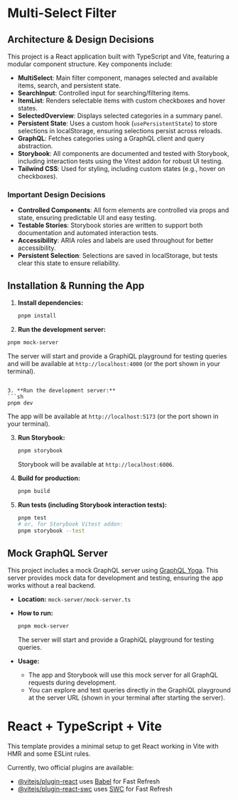# Multi-Select Filter

## Architecture & Design Decisions

This project is a React application built with TypeScript and Vite, featuring a modular component structure. Key components include:

- **MultiSelect**: Main filter component, manages selected and available items, search, and persistent state.
- **SearchInput**: Controlled input for searching/filtering items.
- **ItemList**: Renders selectable items with custom checkboxes and hover states.
- **SelectedOverview**: Displays selected categories in a summary panel.
- **Persistent State**: Uses a custom hook (`usePersistentState`) to store selections in localStorage, ensuring selections persist across reloads.
- **GraphQL**: Fetches categories using a GraphQL client and query abstraction.
- **Storybook**: All components are documented and tested with Storybook, including interaction tests using the Vitest addon for robust UI testing.
- **Tailwind CSS**: Used for styling, including custom states (e.g., hover on checkboxes).

### Important Design Decisions

- **Controlled Components**: All form elements are controlled via props and state, ensuring predictable UI and easy testing.
- **Testable Stories**: Storybook stories are written to support both documentation and automated interaction tests.
- **Accessibility**: ARIA roles and labels are used throughout for better accessibility.
- **Persistent Selection**: Selections are saved in localStorage, but tests clear this state to ensure reliability.

## Installation & Running the App

1. **Install dependencies:**

   ```sh
   pnpm install

   ```

2. **Run the development server:**

```sh
pnpm mock-server
```

The server will start and provide a GraphiQL playground for testing queries and will be available at `http://localhost:4000` (or the port shown in your terminal).

````

3. **Run the development server:**
```sh
pnpm dev
````

The app will be available at `http://localhost:5173` (or the port shown in your terminal).

3. **Run Storybook:**

   ```sh
   pnpm storybook
   ```

   Storybook will be available at `http://localhost:6006`.

4. **Build for production:**

   ```sh
   pnpm build
   ```

5. **Run tests (including Storybook interaction tests):**
   ```sh
   pnpm test
   # or, for Storybook Vitest addon:
   pnpm storybook --test
   ```

## Mock GraphQL Server

This project includes a mock GraphQL server using [GraphQL Yoga](https://the-guild.dev/graphql/yoga-server). This server provides mock data for development and testing, ensuring the app works without a real backend.

- **Location:** `mock-server/mock-server.ts`
- **How to run:**

  ```sh
  pnpm mock-server
  ```

  The server will start and provide a GraphiQL playground for testing queries.

- **Usage:**
  - The app and Storybook will use this mock server for all GraphQL requests during development.
  - You can explore and test queries directly in the GraphiQL playground at the server URL (shown in your terminal after starting the server).

# React + TypeScript + Vite

This template provides a minimal setup to get React working in Vite with HMR and some ESLint rules.

Currently, two official plugins are available:

- [@vitejs/plugin-react](https://github.com/vitejs/vite-plugin-react/blob/main/packages/plugin-react) uses [Babel](https://babeljs.io/) for Fast Refresh
- [@vitejs/plugin-react-swc](https://github.com/vitejs/vite-plugin-react/blob/main/packages/plugin-react-swc) uses [SWC](https://swc.rs/) for Fast Refresh

